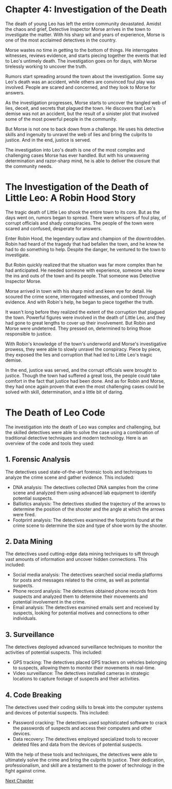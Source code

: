 # Chapter 4: Investigation of the Death

The death of young Leo has left the entire community devastated. Amidst the chaos and grief, Detective Inspector Morse arrives in the town to investigate the matter. With his sharp wit and years of experience, Morse is one of the most acclaimed detectives in the country.

Morse wastes no time in getting to the bottom of things. He interrogates witnesses, reviews evidence, and starts piecing together the events that led to Leo's untimely death. The investigation goes on for days, with Morse tirelessly working to uncover the truth.

Rumors start spreading around the town about the investigation. Some say Leo's death was an accident, while others are convinced foul play was involved. People are scared and concerned, and they look to Morse for answers.

As the investigation progresses, Morse starts to uncover the tangled web of lies, deceit, and secrets that plagued the town. He discovers that Leo's demise was not an accident, but the result of a sinister plot that involved some of the most powerful people in the community.

But Morse is not one to back down from a challenge. He uses his detective skills and ingenuity to unravel the web of lies and bring the culprits to justice. And in the end, justice is served.

The investigation into Leo's death is one of the most complex and challenging cases Morse has ever handled. But with his unwavering determination and razor-sharp mind, he is able to deliver the closure that the community needs.
# The Investigation of the Death of Little Leo: A Robin Hood Story

The tragic death of Little Leo shook the entire town to its core. But as the days went on, rumors began to spread. There were whispers of foul play, of corrupt officials and shady conspiracies. The people of the town were scared and confused, desperate for answers.

Enter Robin Hood, the legendary outlaw and champion of the downtrodden. Robin had heard of the tragedy that had befallen the town, and he knew he had to do something to help. Despite the danger, he ventured to the town to investigate.

But Robin quickly realized that the situation was far more complex than he had anticipated. He needed someone with experience, someone who knew the ins and outs of the town and its people. That someone was Detective Inspector Morse.

Morse arrived in town with his sharp mind and keen eye for detail. He scoured the crime scene, interrogated witnesses, and combed through evidence. And with Robin's help, he began to piece together the truth.

It wasn't long before they realized the extent of the corruption that plagued the town. Powerful figures were involved in the death of Little Leo, and they had gone to great lengths to cover up their involvement. But Robin and Morse were undeterred. They pressed on, determined to bring those responsible to justice.

With Robin's knowledge of the town's underworld and Morse's investigative prowess, they were able to slowly unravel the conspiracy. Piece by piece, they exposed the lies and corruption that had led to Little Leo's tragic demise.

In the end, justice was served, and the corrupt officials were brought to justice. Though the town had suffered a great loss, the people could take comfort in the fact that justice had been done. And as for Robin and Morse, they had once again proven that even the most challenging cases could be solved with skill, determination, and a little bit of daring.
# The Death of Leo Code

The investigation into the death of Leo was complex and challenging, but the skilled detectives were able to solve the case using a combination of traditional detective techniques and modern technology. Here is an overview of the code and tools they used:

## 1. Forensic Analysis

The detectives used state-of-the-art forensic tools and techniques to analyze the crime scene and gather evidence. This included:

- DNA analysis: The detectives collected DNA samples from the crime scene and analyzed them using advanced lab equipment to identify potential suspects.
- Ballistics analysis: The detectives studied the trajectory of the arrows to determine the position of the shooter and the angle at which the arrows were fired.
- Footprint analysis: The detectives examined the footprints found at the crime scene to determine the size and type of shoe worn by the shooter.

## 2. Data Mining

The detectives used cutting-edge data mining techniques to sift through vast amounts of information and uncover hidden connections. This included:

- Social media analysis: The detectives searched social media platforms for posts and messages related to the crime, as well as potential suspects.
- Phone record analysis: The detectives obtained phone records from suspects and analyzed them to determine their movements and potential involvement in the crime.
- Email analysis: The detectives examined emails sent and received by suspects, looking for potential motives and connections to other individuals.

## 3. Surveillance

The detectives deployed advanced surveillance techniques to monitor the activities of potential suspects. This included:

- GPS tracking: The detectives placed GPS trackers on vehicles belonging to suspects, allowing them to monitor their movements in real-time.
- Video surveillance: The detectives installed cameras in strategic locations to capture footage of suspects and their activities.

## 4. Code Breaking

The detectives used their coding skills to break into the computer systems and devices of potential suspects. This included:

- Password cracking: The detectives used sophisticated software to crack the passwords of suspects and access their computers and other devices.
- Data recovery: The detectives employed specialized tools to recover deleted files and data from the devices of potential suspects.

With the help of these tools and techniques, the detectives were able to ultimately solve the crime and bring the culprits to justice. Their dedication, professionalism, and skill are a testament to the power of technology in the fight against crime.


[Next Chapter](05_Chapter05.md)